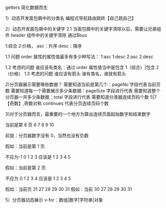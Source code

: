 getters 简化数据而生

1）动态开发面包屑中的分类名
编程式导航路由跳转【自己跳自己】

2）动态开发面包屑中的关键字
2.1 当面包屑中的关键字清除以后，需要让兄弟组件 header 组件中的关键字清除
通过$bus

1:综合 2:价格， asc：升序 desc：降序

1.1 问题
order 属性的属性值最多有多少种写法：
1:asc
1:desc
2:asc
2:desc

1.2 考虑的问题
谁应该有类名：通过 order 属性值当中是包含 1（综合）|包含 2（价格）
1.3 考虑的问题 谁应该有箭头
谁有类名，谁就有箭头

2)分页器展示需要哪些数据？
需要知道当前是第几个：pageNo 字段代表当前页数
需要知道每一个需要展示多少条数据：pageSize 字段进行代表
需要知道整个分页器一共多少条数据：total 字段进行代表
需要知道分液器连续页码个数 5|7【奇数】,奇数对称 continues 代表分页连续页码个数

3)对于分页器而言，最重要的一个地方为算出连续页面起始数字和结束数字

当前是第 8 页
6 7 8 9 10

前提：分页器数字没有 0，当然也没有负数

假如：当前是第 1 页

不应为-1 0 1 2 3
应该是 1 2 3 4 5

假如：当前是第 2 页

不应为 0 1 2 3 4
应该是 1 2 3 4 5

假如：当前页 31
27 28 29 30 31
假如：当前 30
27 28 29 30 31

5）分页器动态展示
v-for：数组|数字|字符串|对象
